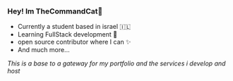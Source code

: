 ### Hey! Im TheCommandCat👋

- Currently a student based in israel 🇮🇱
- Learning FullStack development 💪
- open source contributor where I can ✨
- And much more...

*This is a base to a gateway for my portfolio and the services i develop and host*
